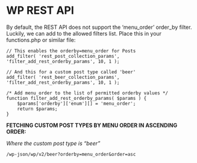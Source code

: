 # WP REST API

By default, the REST API does not support the ‘menu\_order’ order\_by filter. Luckily, we can add to the allowed filters list. Place this in your functions.php or similar file:

```text
// This enables the orderby=menu_order for Posts
add_filter( 'rest_post_collection_params', 'filter_add_rest_orderby_params', 10, 1 );

// And this for a custom post type called 'beer'
add_filter( 'rest_beer_collection_params', 'filter_add_rest_orderby_params', 10, 1 );

/* Add menu_order to the list of permitted orderby values */
function filter_add_rest_orderby_params( $params ) {
	$params['orderby']['enum'][] = 'menu_order';
	return $params;
}
```

**FETCHING CUSTOM POST TYPES BY MENU ORDER IN ASCENDING ORDER:**

_Where the custom post type is “beer”_

```text
/wp-json/wp/v2/beer?orderby=menu_order&order=asc
```

